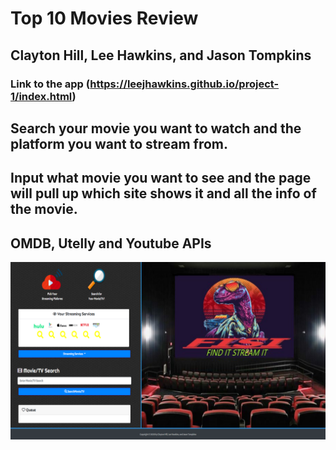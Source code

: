 # Top 10 Movies Review

## Clayton Hill, Lee Hawkins, and Jason Tompkins

### Link to the app (https://leejhawkins.github.io/project-1/index.html)

## Search your movie you want to watch and the platform you want to stream from.

## Input what movie you want to see and the page will pull up which site shows it and all the info of the movie.

## OMDB, Utelly and Youtube APIs

![screenshot](assets/images/screenshot.png)